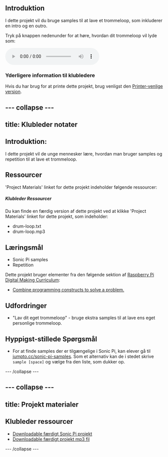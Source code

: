 ## Introduktion

I dette projekt vil du bruge samples til at lave et trommeloop, som inkluderer en intro og en outro.

<div id="audio-preview" class="pdf-hidden">

Tryk på knappen nedenunder for at høre, hvordan dit trommeloop vil lyde som:

<audio controls preload>
  <source src="resources/drum-loop.mp3" type="audio/mpeg">
Din browser understøtter ikke <code>audio</code> elementet.
</audio>

</div>

### Yderligere information til klubledere

Hvis du har brug for at printe dette projekt, brug venligst den [Printer-venlige version](https://projects.raspberrypi.org/en/projects/drum-loop/print).


--- collapse ---
---
title: Klubleder notater
---


## Introduktion:
I dette projekt vil de unge mennesker lære, hvordan man bruger samples og repetition til at lave et trommeloop.

## Ressourcer
'Project Materials' linket for dette projekt indeholder følgende ressourcer:

##### Klubleder Ressourcer
Du kan finde en færdig version af dette projekt ved at klikke 'Project Materials' linket for dette projekt, som indeholder:

+ drum-loop.txt
+ drum-loop.mp3

## Læringsmål
+ Sonic Pi samples
+ Repetition

Dette projekt bruger elementer fra den følgende sektion af [Raspberry Pi Digital Making Curriculum](http://rpf.io/curriculum):

+ [Combine programming constructs to solve a problem.](https://www.raspberrypi.org/curriculum/programming/builder)

## Udfordringer
+ "Lav dit eget trommeloop" - bruge ekstra samples til at lave ens eget personlige trommeloop.

## Hyppigst-stillede Spørgsmål
+ For at finde samples der er tilgængelige i Sonic Pi, kan elever gå til <a href="http://jumpto.cc/sonic-pi-samples">jumpto.cc/sonic-pi-samples</a>. Som et alternativ kan de i stedet skrive `sample [space]` og vælge fra den liste, som dukker op.

--- /collapse ---

--- collapse ---
---
title: Projekt materialer
---

## Klubleder ressourcer
* [Downloadable færdigt Sonic Pi projekt](resources/drum-loop.txt)
* [Downloadable færdigt projekt mp3 fil](resources/drum-loop.mp3)

--- /collapse ---
